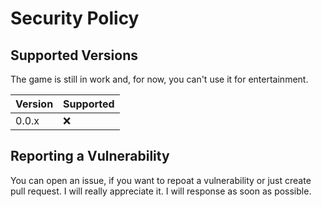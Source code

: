 # Security Policy

## Supported Versions

The game is still in work and, for now, you can't use it for entertainment.

| Version | Supported          |
| ------- | ------------------ |
| 0.0.x   | :x:                |

## Reporting a Vulnerability
You can open an issue, if you want to repoat a vulnerability or just create pull request. 
I will really appreciate it. I will response as soon as possible.
